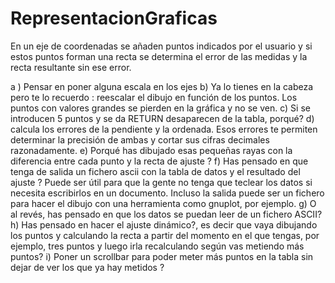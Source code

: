 RepresentacionGraficas
======================

En un eje de coordenadas se añaden puntos indicados por el usuario y si estos puntos forman una recta se determina el error de las medidas y la recta resultante sin ese error.

a ) Pensar en poner alguna escala en los ejes
b) Ya lo tienes en la cabeza pero te lo recuerdo : reescalar el dibujo en 
función de los puntos.
Los puntos con valores grandes se pierden en la gráfica y no se ven.
c) Si se introducen 5 puntos y se da RETURN desaparecen de la tabla, porqué?
d) calcula los errores de la pendiente y la ordenada.  Esos errores te permiten 
determinar
la precisión de ambas y cortar sus cifras decimales razonadamente.
e) Porqué has dibujado esas pequeñas rayas con la diferencia entre cada punto y 
la recta
de ajuste ?
f) Has pensado en que tenga de salida un fichero ascii con la tabla de datos y 
el resultado
del ajuste ?  Puede ser útil para que la gente no tenga que teclear los datos si 
necesita
escribirlos en un documento. Incluso la salida puede ser un fichero para hacer 
el dibujo
con una herramienta como gnuplot, por ejemplo.
g) O al revés, has pensado en que los datos se puedan leer de un fichero ASCII?
h) Has pensado en hacer el ajuste dinámico?, es decir que vaya dibujando los 
puntos y
calculando la recta a partir del momento en el que tengas, por ejemplo, tres 
puntos y luego
irla recalculando según vas metiendo más puntos?
i) Poner un scrollbar para poder meter más puntos en la tabla sin dejar de ver 
los que ya hay
metidos ?
